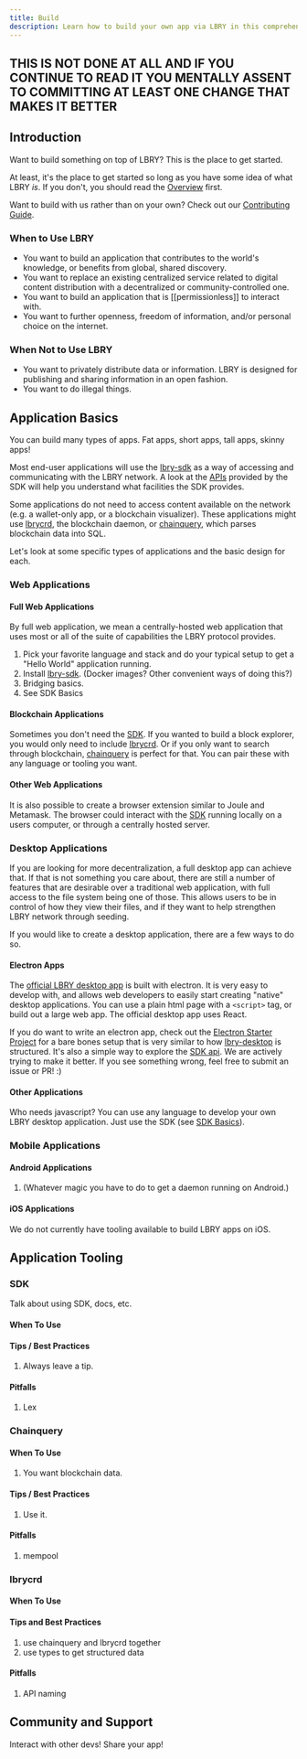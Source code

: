 ```yaml
---
title: Build
description: Learn how to build your own app via LBRY in this comprehensive guide! The future of content freedom begins with you. *patriotic music plays*
---
```


## THIS IS NOT DONE AT ALL AND IF YOU CONTINUE TO READ IT YOU MENTALLY ASSENT TO COMMITTING AT LEAST ONE CHANGE THAT MAKES IT BETTER

## Introduction

Want to build something on top of LBRY? This is the place to get started.

At least, it's the place to get started so long as you have some idea of what LBRY _is_. If you don't, you should read the
[Overview](/overview) first.

Want to build with us rather than on your own? Check out our [Contributing Guide](/contribute).

### When to Use LBRY

- You want to build an application that contributes to the world's knowledge, or benefits from global, shared discovery.
- You want to replace an existing centralized service related to digital content distribution with a decentralized or community-controlled one.
- You want to build an application that is [[permissionless]] to interact with.
- You want to further openness, freedom of information, and/or personal choice on the internet.

### When Not to Use LBRY

- You want to privately distribute data or information. LBRY is designed for publishing and sharing information in an open fashion.
- You want to do illegal things.

## Application Basics

You can build many types of apps. Fat apps, short apps, tall apps, skinny apps!

Most end-user applications will use the [lbry-sdk](https://github.com/lbryio/lbry) as a way of accessing and communicating with the LBRY network. A look at the [APIs](/api/sdk) provided by the SDK will help you understand what facilities the SDK provides.

Some applications do not need to access content available on the network (e.g. a wallet-only app, or a blockchain visualizer). These applications might use [lbrycrd](https://github.com/lbryio/lbrycrd), the blockchain daemon, or [chainquery](https://github.com/lbryio/chainquery), which parses blockchain data into SQL.

Let's look at some specific types of applications and the basic design for each.

### Web Applications

#### Full Web Applications

By full web application, we mean a centrally-hosted web application that uses most or all of the suite of capabilities the LBRY protocol provides.

1. Pick your favorite language and stack and do your typical setup to get a "Hello World" application running.
1. Install [lbry-sdk](//github.com/lbryio/lbry). (Docker images? Other convenient ways of doing this?)
1. Bridging basics.
1. See SDK Basics

#### Blockchain Applications

Sometimes you don't need the [SDK](https://github.com/lbryio/lbry). If you wanted to build a block explorer, you would only need to include [lbrycrd](https://github.com/lbryio/lbrycrd). Or if you only want to search through blockchain, [chainquery](https://github.com/lbryio/chainquery) is perfect for that. You can pair these with any language or tooling you want.

#### Other Web Applications

It is also possible to create a browser extension similar to Joule and Metamask. The browser could interact with the [SDK](https://github.com/lbryio/lbry) running locally on a users computer, or through a centrally hosted server. 


### Desktop Applications

If you are looking for more decentralization, a full desktop app can achieve that. If that is not something you care about, there are still a number of features that are desirable over a traditional web application, with full access to the file system being one of those. This allows users to be in control of how they view their files, and if they want to help strengthen LBRY network through seeding. 

If you would like to create a desktop application, there are a few ways to do so.

#### Electron Apps

The [official LBRY desktop app](https://github.com/lbryio/lbry-desktop) is built with electron. It is very easy to develop with, and allows web developers to easily start creating "native" desktop applications. You can use a plain html page with a `<script>` tag, or build out a large web app. The official desktop app uses React.

If you do want to write an electron app, check out the [Electron Starter Project](https://github.com/lbryio/electron-starter) for a bare bones setup that is very similar to how [lbry-desktop](https://github.com/lbryio/lbry-desktop) is structured. It's also a simple way to explore the [SDK api]((https://https://lbry.tech/api/sdk)). We are actively trying to make it better. If you see something wrong, feel free to submit an issue or PR! :)

#### Other Applications

Who needs javascript? You can use any language to develop your own LBRY desktop application. Just use the SDK (see [SDK Basics](#SDK-basics)).

### Mobile Applications

#### Android Applications

1. (Whatever magic you have to do to get a daemon running on Android.)

#### iOS Applications

We do not currently have tooling available to build LBRY apps on iOS.

## Application Tooling

### SDK

Talk about using SDK, docs, etc.

#### When To Use

#### Tips / Best Practices

1. Always leave a tip.

#### Pitfalls

1. Lex

### Chainquery

#### When To Use

1. You want blockchain data.

#### Tips / Best Practices

1. Use it.

#### Pitfalls

1. mempool

### lbrycrd

#### When To Use

#### Tips and Best Practices

1. use chainquery and lbrycrd together
1. use types to get structured data

#### Pitfalls

1. API naming

## Community and Support

Interact with other devs! Share your app!
